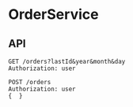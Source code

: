 # OrderService

## API
```
GET /orders?lastId&year&month&day
Authorization: user
```

```
POST /orders
Authorization: user
{  }
```